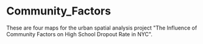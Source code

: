# Community_Factors

These are four maps for the urban spatial analysis project "The Influence of Community Factors on High School Dropout Rate in NYC". 
